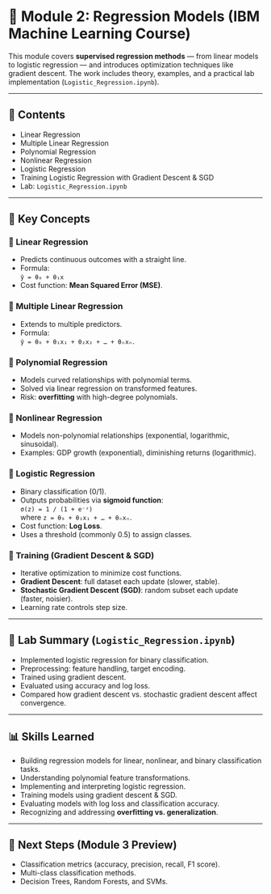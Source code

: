 # 📘 Module 2: Regression Models (IBM Machine Learning Course)

This module covers **supervised regression methods** — from linear models to logistic regression — and introduces optimization techniques like gradient descent. The work includes theory, examples, and a practical lab implementation (`Logistic_Regression.ipynb`).

---

## 📂 Contents
- Linear Regression
- Multiple Linear Regression
- Polynomial Regression
- Nonlinear Regression
- Logistic Regression
- Training Logistic Regression with Gradient Descent & SGD
- Lab: `Logistic_Regression.ipynb`

---

## 🧠 Key Concepts

### 🔹 Linear Regression
- Predicts continuous outcomes with a straight line.  
- Formula:  
  `ŷ = θ₀ + θ₁x`  
- Cost function: **Mean Squared Error (MSE)**.

### 🔹 Multiple Linear Regression
- Extends to multiple predictors.  
- Formula:  
  `ŷ = θ₀ + θ₁x₁ + θ₂x₂ + … + θₙxₙ`.

### 🔹 Polynomial Regression
- Models curved relationships with polynomial terms.  
- Solved via linear regression on transformed features.  
- Risk: **overfitting** with high-degree polynomials.

### 🔹 Nonlinear Regression
- Models non-polynomial relationships (exponential, logarithmic, sinusoidal).  
- Examples: GDP growth (exponential), diminishing returns (logarithmic).

### 🔹 Logistic Regression
- Binary classification (0/1).  
- Outputs probabilities via **sigmoid function**:  
  `σ(z) = 1 / (1 + e⁻ᶻ)`  
  where `z = θ₀ + θ₁x₁ + … + θₙxₙ`.  
- Cost function: **Log Loss**.  
- Uses a threshold (commonly 0.5) to assign classes.

### 🔹 Training (Gradient Descent & SGD)
- Iterative optimization to minimize cost functions.  
- **Gradient Descent**: full dataset each update (slower, stable).  
- **Stochastic Gradient Descent (SGD)**: random subset each update (faster, noisier).  
- Learning rate controls step size.  

---

## 🧩 Lab Summary (`Logistic_Regression.ipynb`)
- Implemented logistic regression for binary classification.  
- Preprocessing: feature handling, target encoding.  
- Trained using gradient descent.  
- Evaluated using accuracy and log loss.  
- Compared how gradient descent vs. stochastic gradient descent affect convergence.  

---

## 📊 Skills Learned
- Building regression models for linear, nonlinear, and binary classification tasks.
- Understanding polynomial feature transformations.
- Implementing and interpreting logistic regression.
- Training models using gradient descent & SGD.
- Evaluating models with log loss and classification accuracy.
- Recognizing and addressing **overfitting vs. generalization**.

---

## 🚀 Next Steps (Module 3 Preview)
- Classification metrics (accuracy, precision, recall, F1 score).
- Multi-class classification methods.
- Decision Trees, Random Forests, and SVMs.
